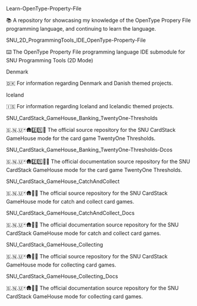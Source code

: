 
Learn-OpenType-Property-File

📚️ A repository for showcasing my knowledge of the OpenType Propery File programming language, and continuing to learn the language. 

SNU_2D_ProgrammingTools_IDE_OpenType-Property-File

⌨️ The OpenType Property File programming language IDE submodule for SNU Programming Tools (2D Mode)

Denmark

🇩🇰️ For information regarding Denmark and Danish themed projects.

Iceland

🇮🇸️ For information regarding Iceland and Icelandic themed projects.

SNU_CardStack_GameHouse_Banking_TwentyOne-Thresholds

🇸.🇳.🇺🃏️🛖️2️⃣️1️⃣️💾️ The official source repository for the SNU CardStack GameHouse mode for the card game TwentyOne Thresholds.

SNU_CardStack_GameHouse_Banking_TwentyOne-Thresholds-Dcos

🇸.🇳.🇺🃏️🛖️2️⃣️1️⃣️💾️📖️ The official documentation source repository for the SNU CardStack GameHouse mode for the card game TwentyOne Thresholds.

SNU_CardStack_GameHouse_CatchAndCollect

🇸.🇳.🇺🃏️🛖️🥅️💾️ The official source repository for the SNU CardStack GameHouse mode for catch and collect card games.

SNU_CardStack_GameHouse_CatchAndCollect_Docs

🇸.🇳.🇺🃏️🛖️🥅️📖️ The official documentation source repository for the SNU CardStack GameHouse mode for catch and collect card games.

SNU_CardStack_GameHouse_Collecting

🇸.🇳.🇺🃏️🛖️🎴️💾️ The official source repository for the SNU CardStack GameHouse mode for collecting card games.

SNU_CardStack_GameHouse_Collecting_Docs

🇸.🇳.🇺🃏️🛖️🎴️📖️ The official documentation source repository for the SNU CardStack GameHouse mode for collecting card games.

